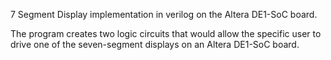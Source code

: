 7 Segment Display implementation in verilog on the Altera DE1-SoC board.

The program creates two logic circuits that would allow the specific user to drive one of the seven-segment displays on an Altera DE1-SoC board.
